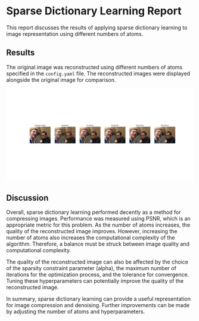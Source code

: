 # Sparse Dictionary Learning Report

This report discusses the results of applying sparse dictionary learning to image representation using different numbers of atoms.

## Results

The original image was reconstructed using different numbers of atoms specified in the `config.yaml` file. The reconstructed images were displayed alongside the original image for comparison.

![alt text](https://github.com/jeremy-collins/sparse-dictionary-learning/blob/main/images/jeremy_and_yann_results.png "Results")

## Discussion

Overall, sparse dictionary learning performed decently as a method for compressing images. Performance was measured using PSNR, which is an appropriate metric for this problem. As the number of atoms increases, the quality of the reconstructed image improves. However, increasing the number of atoms also increases the computational complexity of the algorithm. Therefore, a balance must be struck between image quality and computational complexity.

The quality of the reconstructed image can also be affected by the choice of the sparsity constraint parameter (alpha), the maximum number of iterations for the optimization process, and the tolerance for convergence. Tuning these hyperparameters can potentially improve the quality of the reconstructed image.

In summary, sparse dictionary learning can provide a useful representation for image compression and denoising. Further improvements can be made by adjusting the number of atoms and hyperparameters.